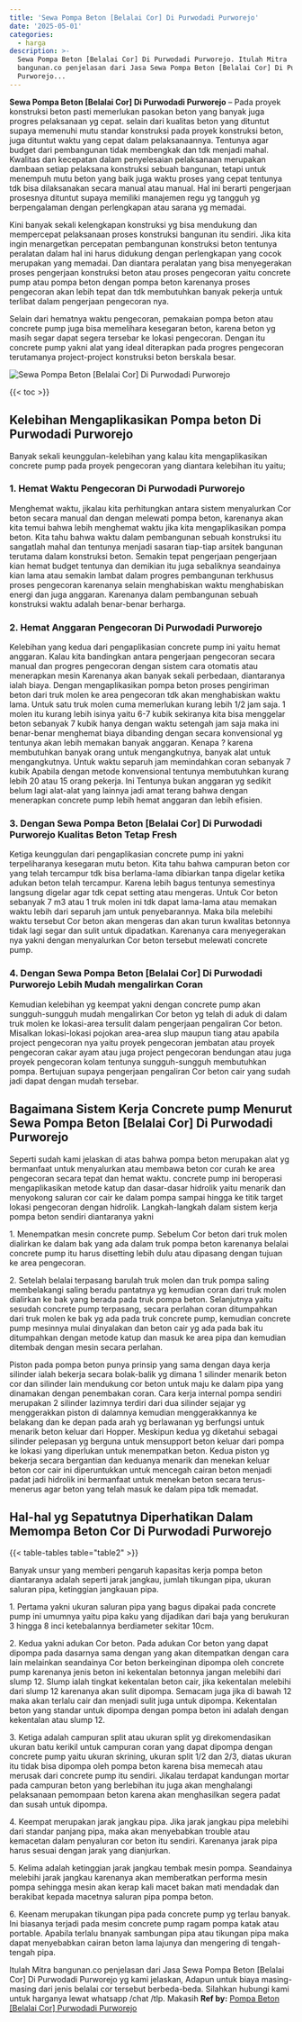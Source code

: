 ```yaml
---
title: 'Sewa Pompa Beton [Belalai Cor] Di Purwodadi Purworejo'
date: '2025-05-01'
categories:
  - harga
description: >-
  Sewa Pompa Beton [Belalai Cor] Di Purwodadi Purworejo. Itulah Mitra
  bangunan.co penjelasan dari Jasa Sewa Pompa Beton [Belalai Cor] Di Purwodadi
  Purworejo...
---
```


**Sewa Pompa Beton \[Belalai Cor\] Di Purwodadi Purworejo** – Pada proyek konstruksi beton pasti memerlukan pasokan beton yang banyak juga progres pelaksanaan yg cepat. selain dari kualitas beton yang dituntut supaya memenuhi mutu standar konstruksi pada proyek konstruksi beton, juga dituntut waktu yang cepat dalam pelaksanaannya. Tentunya agar budget dari pembangunan tidak membengkak dan tdk menjadi mahal. Kwalitas dan kecepatan dalam penyelesaian pelaksanaan merupakan dambaan setiap pelaksana konstruksi sebuah bangunan, tetapi untuk menempuh mutu beton yang baik juga waktu proses yang cepat tentunya tdk bisa dilaksanakan secara manual atau manual. Hal ini berarti pengerjaan prosesnya dituntut supaya memiliki manajemen regu yg tangguh yg berpengalaman dengan perlengkapan atau sarana yg memadai.

Kini banyak sekali kelengkapan konstruksi yg bisa mendukung dan mempercepat pelaksanaan proses konstruksi bangunan itu sendiri. Jika kita ingin menargetkan percepatan pembangunan konstruksi beton tentunya peralatan dalam hal ini harus didukung dengan perlengkapan yang cocok merupakan yang memadai. Dan diantara peralatan yang bisa menyegerakan proses pengerjaan konstruksi beton atau proses pengecoran yaitu concrete pump atau pompa beton dengan pompa beton karenanya proses pengecoran akan lebih tepat dan tdk membutuhkan banyak pekerja untuk terlibat dalam pengerjaan pengecoran nya.

Selain dari hematnya waktu pengecoran, pemakaian pompa beton atau concrete pump juga bisa memelihara kesegaran beton, karena beton yg masih segar dapat segera tersebar ke lokasi pengecoran. Dengan itu concrete pump yakni alat yang ideal diterapkan pada progres pengecoran terutamanya project-project konstruksi beton berskala besar.

![Sewa Pompa Beton [Belalai Cor] Di Purwodadi Purworejo](/images/sewa-concrete-pump-15.png)

{{< toc >}}

## Kelebihan Mengaplikasikan Pompa beton Di Purwodadi Purworejo

Banyak sekali keunggulan-kelebihan yang kalau kita mengaplikasikan concrete pump pada proyek pengecoran yang diantara kelebihan itu yaitu;

### 1\. Hemat Waktu Pengecoran Di Purwodadi Purworejo

Menghemat waktu, jikalau kita perhitungkan antara sistem menyalurkan Cor beton secara manual dan dengan melewati pompa beton, karenanya akan kita temui bahwa lebih menghemat waktu jika kita mengaplikasikan pompa beton. Kita tahu bahwa waktu dalam pembangunan sebuah konstruksi itu sangatlah mahal dan tentunya menjadi sasaran tiap-tiap arsitek bangunan terutama dalam konstruksi beton. Semakin tepat pengerjaan pengerjaan kian hemat budget tentunya dan demikian itu juga sebaliknya seandainya kian lama atau semakin lambat dalam progres pembangunan terkhusus proses pengecoran karenanya selain menghabiskan waktu menghabiskan energi dan juga anggaran. Karenanya dalam pembangunan sebuah konstruksi waktu adalah benar-benar berharga.

### 2\. Hemat Anggaran Pengecoran Di Purwodadi Purworejo

Kelebihan yang kedua dari pengaplikasian concrete pump ini yaitu hemat anggaran. Kalau kita bandingkan antara pengerjaan pengecoran secara manual dan progres pengecoran dengan sistem cara otomatis atau menerapkan mesin Karenanya akan banyak sekali perbedaan, diantaranya ialah biaya. Dengan mengaplikasikan pompa beton proses pengiriman beton dari truk molen ke area pengecoran tdk akan menghabiskan waktu lama. Untuk satu truk molen cuma memerlukan kurang lebih 1/2 jam saja. 1 molen itu kurang lebih isinya yaitu 6-7 kubik sekiranya kita bisa menggelar beton sebanyak 7 kubik hanya dengan waktu setengah jam saja maka ini benar-benar menghemat biaya dibanding dengan secara konvensional yg tentunya akan lebih memakan banyak anggaran. Kenapa ? karena membutuhkan banyak orang untuk mengangkutnya, banyak alat untuk mengangkutnya. Untuk waktu separuh jam memindahkan coran sebanyak 7 kubik Apabila dengan metode konvensional tentunya membutuhkan kurang lebih 20 atau 15 orang pekerja. Ini Tentunya bukan anggaran yg sedikit belum lagi alat-alat yang lainnya jadi amat terang bahwa dengan menerapkan concrete pump lebih hemat anggaran dan lebih efisien.

### 3\. Dengan Sewa Pompa Beton \[Belalai Cor\] Di Purwodadi Purworejo Kualitas Beton Tetap Fresh

Ketiga keunggulan dari pengaplikasian concrete pump ini yakni terpeliharanya kesegaran mutu beton. Kita tahu bahwa campuran beton cor yang telah tercampur tdk bisa berlama-lama dibiarkan tanpa digelar ketika adukan beton telah tercampur. Karena lebih bagus tentunya semestinya langsung digelar agar tdk cepat setting atau mengeras. Untuk Cor beton sebanyak 7 m3 atau 1 truk molen ini tdk dapat lama-lama atau memakan waktu lebih dari separuh jam untuk penyebarannya. Maka bila melebihi waktu tersebut Cor beton akan mengeras dan akan turun kwalitas betonnya tidak lagi segar dan sulit untuk dipadatkan. Karenanya cara menyegerakan nya yakni dengan menyalurkan Cor beton tersebut melewati concrete pump.

### 4\. Dengan Sewa Pompa Beton \[Belalai Cor\] Di Purwodadi Purworejo Lebih Mudah mengalirkan Coran

Kemudian kelebihan yg keempat yakni dengan concrete pump akan sungguh-sungguh mudah mengalirkan Cor beton yg telah di aduk di dalam truk molen ke lokasi-area tersulit dalam pengerjaan pengaliran Cor beton. Misalkan lokasi-lokasi pojokan area-area slup maupun tiang atau apabila project pengecoran nya yaitu proyek pengecoran jembatan atau proyek pengecoran cakar ayam atau juga project pengecoran bendungan atau juga proyek pengecoran kolam tentunya sungguh-sungguh membutuhkan pompa. Bertujuan supaya pengerjaan pengaliran Cor beton cair yang sudah jadi dapat dengan mudah tersebar.

## Bagaimana Sistem Kerja Concrete pump Menurut Sewa Pompa Beton \[Belalai Cor\] Di Purwodadi Purworejo

Seperti sudah kami jelaskan di atas bahwa pompa beton merupakan alat yg bermanfaat untuk menyalurkan atau membawa beton cor curah ke area pengecoran secara tepat dan hemat waktu. concrete pump ini beroperasi mengaplikasikan metode katup dan dasar-dasar hidrolik yaitu menarik dan menyokong saluran cor cair ke dalam pompa sampai hingga ke titik target lokasi pengecoran dengan hidrolik. Langkah-langkah dalam sistem kerja pompa beton sendiri diantaranya yakni

1\. Menempatkan mesin concrete pump. Sebelum Cor beton dari truk molen dialirkan ke dalam bak yang ada dalam truk pompa beton karenanya belalai concrete pump itu harus disetting lebih dulu atau dipasang dengan tujuan ke area pengecoran.

2\. Setelah belalai terpasang barulah truk molen dan truk pompa saling membelakangi saling beradu pantatnya yg kemudian coran dari truk molen dialirkan ke bak yang berada pada truk pompa beton. Selanjutnya yaitu sesudah concrete pump terpasang, secara perlahan coran ditumpahkan dari truk molen ke bak yg ada pada truk concrete pump, kemudian concrete pump mesinnya mulai dinyalakan dan beton cair yg ada pada bak itu ditumpahkan dengan metode katup dan masuk ke area pipa dan kemudian ditembak dengan mesin secara perlahan.

Piston pada pompa beton punya prinsip yang sama dengan daya kerja silinder ialah bekerja secara bolak-balik yg dimana 1 silinder menarik beton cor dan silinder lain mendukung cor beton untuk maju ke dalam pipa yang dinamakan dengan penembakan coran. Cara kerja internal pompa sendiri merupakan 2 silinder lazimnya terdiri dari dua silinder sejajar yg menggerakkan piston di dalamnya kemudian menggerakkannya ke belakang dan ke depan pada arah yg berlawanan yg berfungsi untuk menarik beton keluar dari Hopper. Meskipun kedua yg diketahui sebagai silinder pelepasan yg berguna untuk mensupport beton keluar dari pompa ke lokasi yang diperlukan untuk menempatkan beton. Kedua piston yg bekerja secara bergantian dan keduanya menarik dan menekan keluar beton cor cair ini diperuntukkan untuk mencegah cairan beton menjadi padat jadi hidrolik ini bermanfaat untuk menekan beton secara terus-menerus agar beton yang telah masuk ke dalam pipa tdk memadat.

## Hal-hal yg Sepatutnya Diperhatikan Dalam Memompa Beton Cor Di Purwodadi Purworejo

{{< table-tables table="table2" >}}

Banyak unsur yang memberi pengaruh kapasitas kerja pompa beton diantaranya adalah seperti jarak jangkau, jumlah tikungan pipa, ukuran saluran pipa, ketinggian jangkauan pipa.

1\. Pertama yakni ukuran saluran pipa yang bagus dipakai pada concrete pump ini umumnya yaitu pipa kaku yang dijadikan dari baja yang berukuran 3 hingga 8 inci ketebalannya berdiameter sekitar 10cm.

2\. Kedua yakni adukan Cor beton. Pada adukan Cor beton yang dapat dipompa pada dasarnya sama dengan yang akan ditempatkan dengan cara lain melainkan seandainya Cor beton berkeinginan dipompa oleh concrete pump karenanya jenis beton ini kekentalan betonnya jangan melebihi dari slump 12. Slump ialah tingkat kekentalan beton cair, jika kekentalan melebihi dari slump 12 karenanya akan sulit dipompa. Semacam juga jika di bawah 12 maka akan terlalu cair dan menjadi sulit juga untuk dipompa. Kekentalan beton yang standar untuk dipompa dengan pompa beton ini adalah dengan kekentalan atau slump 12.

3\. Ketiga adalah campuran split atau ukuran split yg direkomendasikan ukuran batu kerikil untuk campuran coran yang dapat dipompa dengan concrete pump yaitu ukuran skrining, ukuran split 1/2 dan 2/3, diatas ukuran itu tidak bisa dipompa oleh pompa beton karena bisa memecah atau merusak dari concrete pump itu sendiri. Jikalau terdapat kandungan mortar pada campuran beton yang berlebihan itu juga akan menghalangi pelaksanaan pemompaan beton karena akan menghasilkan segera padat dan susah untuk dipompa.

4\. Keempat merupakan jarak jangkau pipa. Jika jarak jangkau pipa melebihi dari standar panjang pipa, maka akan menyebabkan trouble atau kemacetan dalam penyaluran cor beton itu sendiri. Karenanya jarak pipa harus sesuai dengan jarak yang dianjurkan.

5\. Kelima adalah ketinggian jarak jangkau tembak mesin pompa. Seandainya melebihi jarak jangkau karenanya akan memberatkan performa mesin pompa sehingga mesin akan kerap kali macet bakan mati mendadak dan berakibat kepada macetnya saluran pipa pompa beton.

6\. Keenam merupakan tikungan pipa pada concrete pump yg terlau banyak. Ini biasanya terjadi pada mesim concrete pump ragam pompa katak atau portable. Apabila terlalu bnanyak sambungan pipa atau tikungan pipa maka dapat menyebabkan cairan beton lama lajunya dan mengering di tengah-tengah pipa.

Itulah Mitra bangunan.co penjelasan dari Jasa Sewa Pompa Beton \[Belalai Cor\] Di Purwodadi Purworejo yg kami jelaskan, Adapun untuk biaya masing-masing dari jenis belalai cor tersebut berbeda-beda. Silahkan hubungi kami untuk harganya lewat whatsapp /chat /tlp. Makasih
**Ref by:** [Pompa Beton [Belalai Cor] Purwodadi Purworejo](https://id.wikipedia.org/wiki/Pompa)
